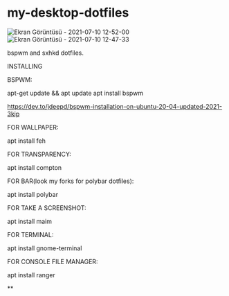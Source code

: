 # my-desktop-dotfiles


![Ekran Görüntüsü - 2021-07-10 12-52-00](https://user-images.githubusercontent.com/79804960/125159084-c8be2c00-e17d-11eb-9ed2-f8ce501e1f02.png)
![Ekran Görüntüsü - 2021-07-10 12-47-33](https://user-images.githubusercontent.com/79804960/125159108-facf8e00-e17d-11eb-97de-f4ff4eb67aeb.png)




bspwm and sxhkd dotfiles.

INSTALLING

BSPWM:

apt-get update && apt update
apt install bspwm 

https://dev.to/jdeepd/bspwm-installation-on-ubuntu-20-04-updated-2021-3kip

FOR WALLPAPER:

apt install feh

FOR TRANSPARENCY:

apt install compton

FOR BAR(look my forks for polybar dotfiles):

apt install polybar

FOR TAKE A SCREENSHOT:

apt install maim

FOR TERMINAL:

apt install gnome-terminal

FOR CONSOLE FILE MANAGER:

apt install ranger

**




